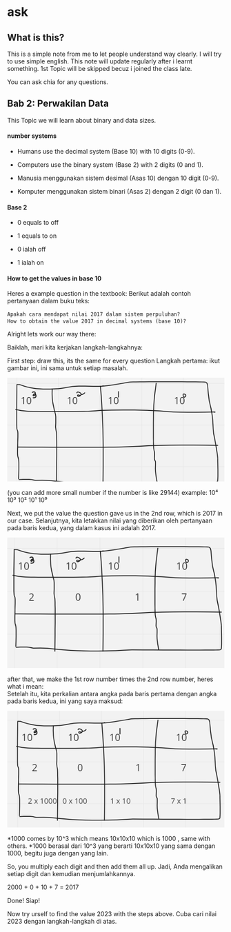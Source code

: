 # ask

## What is this?

This is a simple note from me to let people understand way clearly. I will try to use simple english.
This note will update regularly after i learnt something.
1st Topic will be skipped becuz i joined the class late.

You can ask chia for any questions.

## Bab 2: Perwakilan Data

This Topic we will learn about binary and data sizes.

#### number systems
-   Humans use the decimal system (Base 10) with 10 digits (0-9).
-   Computers use the binary system (Base 2) with 2 digits (0 and 1).

-    Manusia menggunakan sistem desimal (Asas 10) dengan 10 digit (0-9).
-   Komputer menggunakan sistem binari (Asas 2) dengan 2 digit (0 dan 1).

#### Base 2

- 0 equals to off
- 1 equals to on

- 0 ialah off
- 1 ialah on

#### How to get the values in base 10 

Heres a example question in the textbook:
Berikut adalah contoh pertanyaan dalam buku teks:

```
Apakah cara mendapat nilai 2017 dalam sistem perpuluhan?
How to obtain the value 2017 in decimal systems (base 10)?
```

Alright lets work our way there:

Baiklah, mari kita kerjakan langkah-langkahnya:

First step: draw this, its the same for every question
Langkah pertama: ikut gambar ini, ini sama untuk setiap masalah.

![1st step](https://raw.githubusercontent.com/chiayunhau/ask/main/Pasted%20image%2020230520114338.png)

(you can add more small number if the number is like 29144)
example:
10⁴ 10³ 10² 10¹ 10⁰

Next, we put the value the question gave us in the 2nd row, which is 2017 in our case.
Selanjutnya, kita letakkan nilai yang diberikan oleh pertanyaan pada baris kedua, yang dalam kasus ini adalah 2017.

![2nd step](https://raw.githubusercontent.com/chiayunhau/ask/main/Pasted%20image%2020230520114359.png)

after that, we make the 1st row number times the 2nd row number, heres what i mean:  
Setelah itu, kita perkalian antara angka pada baris pertama dengan angka pada baris kedua, ini yang saya maksud:

![3rd step](https://raw.githubusercontent.com/chiayunhau/ask/main/Pasted%20image%2020230520114412.png)

*1000 comes by 10^3 which means 10x10x10 which is 1000 , same with others.
*1000 berasal dari 10^3 yang berarti 10x10x10 yang sama dengan 1000, begitu juga dengan yang lain.

So, you multiply each digit and then add them all up.
Jadi, Anda mengalikan setiap digit dan kemudian menjumlahkannya.

2000 + 0 + 10 + 7 = 2017

Done!
Siap!

Now try urself to find the value 2023 with the steps above.
Cuba cari nilai 2023 dengan langkah-langkah di atas.
